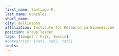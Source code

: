 ```yaml
---
first_name: Santiago F. 
last_name: Gonzalez
short_name:
city: Bellinzona
affiliation: Institute for Research in Biomedicine
position: Group leader
tags: [ImageJ / Fiji, Imaris]
#categories: [cat1, cat2, cat3]
tools:
---
```

